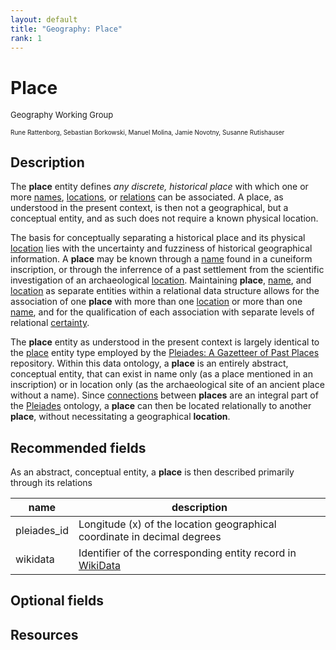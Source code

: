 ```yaml
---
layout: default
title: "Geography: Place"
rank: 1
---
```

# Place
<font size=2>Geography Working Group</font>

<font size=1>Rune Rattenborg, Sebastian Borkowski, Manuel Molina, Jamie Novotny, Susanne Rutishauser</font>

## Description
The **place** entity defines _any discrete, historical place_ with which one or more [names](./geography_name.md), [locations](./geography_location.md), or [relations]() can be associated. A place, as understood in the present context, is then not a geographical, but a conceptual entity, and as such does not require a known physical location.

The basis for conceptually separating a historical place and its physical [location](./geography_location.md) lies with the uncertainty and fuzziness of historical geographical information. A **place** may be known through a [name](./geography_name.md) found in a cuneiform inscription, or through the inferrence of a past settlement from the scientific investigation of an archaeological [location](./geography_location.md). Maintaining **place**, [name](./geography_name.md), and [location](./geography_location.md) as separate entities within a relational data structure allows for the association of one **place** with more than one [location](./geography_location.md) or more than one [name](./geography_name.md), and for the qualification of each association with separate levels of relational [certainty](utilities_certainty.md). 

The **place** entity as understood in the present context is largely identical to the [place](https://pleiades.stoa.org/help/conceptual-overview) entity type employed by the [Pleiades: A Gazetteer of Past Places](pleiades.stoa.org) repository. Within this data ontology, a **place** is an entirely abstract, conceptual entity, that can exist in name only (as a place mentioned in an inscription) or in location only (as the archaeological site of an ancient place without a name). Since [connections](https://pleiades.stoa.org/help/conceptual-overview) between **places** are an integral part of the [Pleiades](pleiades.stoa.org) ontology, a **place** can then be located relationally to another **place**, without necessitating a geographical **location**.

## Recommended fields
As an abstract, conceptual entity, a **place** is then described primarily through its relations

name | description
-----|---------------
pleiades_id | Longitude (x) of the location geographical coordinate in decimal degrees
wikidata | Identifier of the corresponding entity record in [WikiData](http://wikidata.org)

## Optional fields

## Resources



